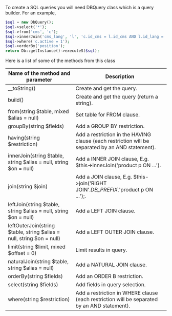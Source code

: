 To create a SQL queries you will need DBQuery class which is a query builder. For an example, 

```php
$sql = new DbQuery();
$sql->select('*');
$sql->from('cms', 'c');
$sql->innerJoin('cms_lang', 'l', 'c.id_cms = l.id_cms AND l.id_lang = '.(int)$id_lang);
$sql->where('c.active = 1');
$sql->orderBy('position');
return Db::getInstance()->executeS($sql);
```
Here is a list of some of the methods from this class

| Name of the method and parameter | Description |
| ----------- | ----------- |
|__toString() |	Create and get the query.|
|build() |	Create and get the query (return a string).|
|from(string $table, mixed $alias = null)	| Set table for FROM clause.|
|groupBy(string $fields) |	Add a GROUP BY restriction.|
|having(string $restriction)	| Add a restriction in the HAVING clause (each restriction will be separated by an AND statement).|
|innerJoin(string $table, string $alias = null, string $on = null)	| Add a INNER JOIN clause, E.g. $this->innerJoin('product p ON ...').|
|join(string $join)	| Add a JOIN clause, E.g. $this->join('RIGHT JOIN'._DB_PREFIX_.'product p ON ...');.|
|leftJoin(string $table, string $alias = null, string $on = null)	| Add a LEFT JOIN clause.|
|leftOuterJoin(string $table, string $alias = null, string $on = null) |Add a LEFT OUTER JOIN clause.|
|limit(string $limit, mixed $offset = 0)	| Limit results in query.|
|naturalJoin(string $table, string $alias = null)	| Add a NATURAL JOIN clause.|
|orderBy(string $fields)	| Add an ORDER B restriction.|
|select(string $fields)	| Add fields in query selection.|
|where(string $restriction) | Add a restriction in WHERE clause (each restriction will be separated by an AND statement).|